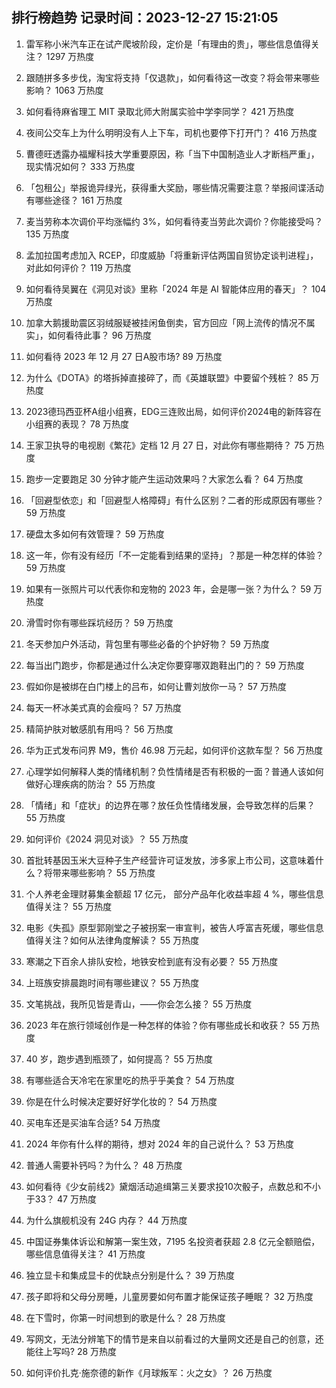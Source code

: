 
## 排行榜趋势 记录时间：2023-12-27 15:21:05
  
  1. 雷军称小米汽车正在试产爬坡阶段，定价是「有理由的贵」，哪些信息值得关注？ 1297 万热度
    
  2. 跟随拼多多步伐，淘宝将支持「仅退款」，如何看待这一改变？将会带来哪些影响？ 1063 万热度
    
  3. 如何看待麻省理工 MIT 录取北师大附属实验中学李同学？ 421 万热度
    
  4. 夜间公交车上为什么明明没有人上下车，司机也要停下打开门？ 416 万热度
    
  5. 曹德旺透露办福耀科技大学重要原因，称「当下中国制造业人才断档严重」，现实情况如何？ 333 万热度
    
  6. 「包租公」举报诡异绿光，获得重大奖励，哪些情况需要注意？举报间谍活动有哪些途径？ 161 万热度
    
  7. 麦当劳称本次调价平均涨幅约 3%，如何看待麦当劳此次调价？你能接受吗？ 135 万热度
    
  8. 孟加拉国考虑加入 RCEP，印度威胁「将重新评估两国自贸协定谈判进程」，对此如何评价？ 119 万热度
    
  9. 如何看待吴翼在《洞见对谈》里称「2024 年是 AI 智能体应用的春天」？ 104 万热度
    
  10. 加拿大鹅援助震区羽绒服疑被挂闲鱼倒卖，官方回应「网上流传的情况不属实」，如何看待此事？ 96 万热度
    
  11. 如何看待 2023 年 12 月 27 日A股市场? 89 万热度
    
  12. 为什么《DOTA》的塔拆掉直接碎了，而《英雄联盟》中要留个残桩？ 85 万热度
    
  13. 2023德玛西亚杯A组小组赛，EDG三连败出局，如何评价2024电的新阵容在小组赛的表现？ 78 万热度
    
  14. 王家卫执导的电视剧《繁花》定档 12 月 27 日，对此你有哪些期待？ 75 万热度
    
  15. 跑步一定要跑足 30 分钟才能产生运动效果吗？大家怎么看？ 64 万热度
    
  16. 「回避型依恋」和「回避型人格障碍」有什么区别？二者的形成原因有哪些？ 59 万热度
    
  17. 硬盘太多如何有效管理？ 59 万热度
    
  18. 这一年，你有没有经历「不一定能看到结果的坚持」？那是一种怎样的体验？ 59 万热度
    
  19. 如果有一张照片可以代表你和宠物的 2023 年，会是哪一张？为什么？ 59 万热度
    
  20. 滑雪时你有哪些踩坑经历？ 59 万热度
    
  21. 冬天参加户外活动，背包里有哪些必备的个护好物？ 59 万热度
    
  22. 每当出门跑步，你都是通过什么决定你要穿哪双跑鞋出门的？ 59 万热度
    
  23. 假如你是被绑在白门楼上的吕布，如何让曹刘放你一马？ 57 万热度
    
  24. 每天一杯冰美式真的会瘦吗？ 57 万热度
    
  25. 精简护肤对敏感肌有用吗？ 56 万热度
    
  26. 华为正式发布问界 M9，售价 46.98 万元起，如何评价这款车型？ 56 万热度
    
  27. 心理学如何解释人类的情绪机制？负性情绪是否有积极的一面？普通人该如何做好心理疾病的防治？ 55 万热度
    
  28. 「情绪」和「症状」的边界在哪？放任负性情绪发展，会导致怎样的后果？ 55 万热度
    
  29. 如何评价《2024 洞见对谈》？ 55 万热度
    
  30. 首批转基因玉米大豆种子生产经营许可证发放，涉多家上市公司，这意味着什么？将带来哪些影响？ 55 万热度
    
  31. 个人养老金理财募集金额超 17 亿元， 部分产品年化收益率超 4 %，哪些信息值得关注？ 55 万热度
    
  32. 电影《失孤》原型郭刚堂之子被拐案一审宣判，被告人呼富吉死缓，哪些信息值得关注？如何从法律角度解读？ 55 万热度
    
  33. 寒潮之下百余人排队安检，地铁安检到底有没有必要？ 55 万热度
    
  34. 上班族安排晨跑时间有哪些建议？ 55 万热度
    
  35. 文笔挑战，我所见皆是青山，——你会怎么接？ 55 万热度
    
  36. 2023 年在旅行领域创作是一种怎样的体验？你有哪些成长和收获？ 55 万热度
    
  37. 40 岁，跑步遇到瓶颈了，如何提高？ 55 万热度
    
  38. 有哪些适合天冷宅在家里吃的热乎乎美食？ 54 万热度
    
  39. 你是在什么时候决定要好好学化妆的？ 54 万热度
    
  40. 买电车还是买油车合适? 54 万热度
    
  41. 2024 年你有什么样的期待，想对 2024 年的自己说什么？ 53 万热度
    
  42. 普通人需要补钙吗？为什么？ 48 万热度
    
  43. 如何看待《少女前线2》黛烟活动追缉第三关要求投10次骰子，点数总和不小于33？ 47 万热度
    
  44. 为什么旗舰机没有 24G 内存？ 44 万热度
    
  45. 中国证券集体诉讼和解第一案生效，7195 名投资者获超 2.8 亿元全额赔偿，哪些信息值得关注？ 41 万热度
    
  46. 独立显卡和集成显卡的优缺点分别是什么？ 39 万热度
    
  47. 孩子即将和父母分房睡，儿童房要如何布置才能保证孩子睡眠？ 32 万热度
    
  48. 在下雪时，你第一时间想到的歌是什么？ 28 万热度
    
  49. 写网文，无法分辨笔下的情节是来自以前看过的大量网文还是自己的创意，还能往上写吗? 28 万热度
    
  50. 如何评价扎克·施奈德的新作《月球叛军：火之女》？ 26 万热度
    